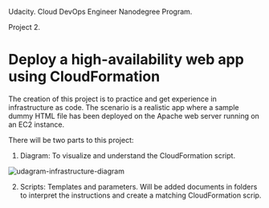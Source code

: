 Udacity. Cloud DevOps Engineer Nanodegree Program. 

Project 2.

# Deploy a high-availability web app using CloudFormation

The creation of this project is to practice and get experience in infrastructure as code. The scenario is a realistic app where a sample dummy HTML file has been deployed on the Apache web server running on an EC2 instance. 

There will be two parts to this project:
1. Diagram: To visualize and understand the CloudFormation script.


![udagram-infrastructure-diagram](https://github.com/nafnu/Deploy-a-high-availability-web-app-using-CloudFormation/assets/65398774/f3565662-b45b-4ea7-b9ce-4114433485bb)



2. Scripts: Templates and parameters. Will be added documents in folders to interpret the instructions and create a matching CloudFormation scrip. 


